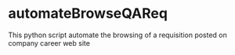 # automateBrowseQAReq
This python script automate the browsing of a requisition posted on company career web site
